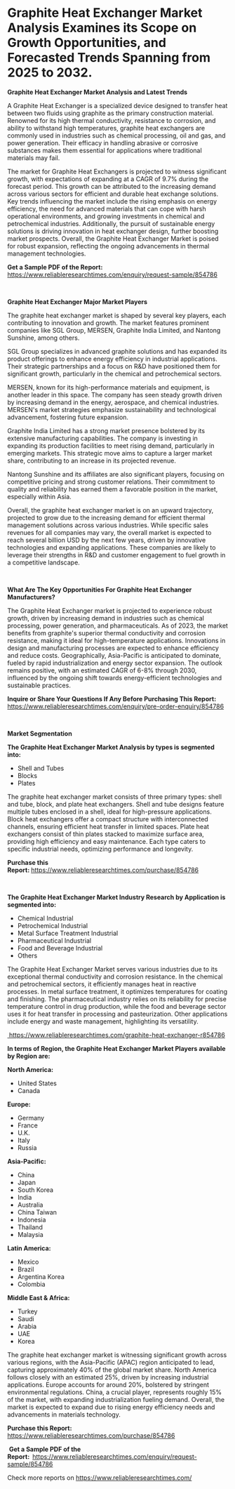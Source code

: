 <p><h1>Graphite Heat Exchanger Market Analysis Examines its Scope on Growth Opportunities, and Forecasted Trends Spanning from 2025 to 2032.</h1></p><p><strong>Graphite Heat Exchanger Market Analysis and Latest Trends</strong></p>
<p><p>A Graphite Heat Exchanger is a specialized device designed to transfer heat between two fluids using graphite as the primary construction material. Renowned for its high thermal conductivity, resistance to corrosion, and ability to withstand high temperatures, graphite heat exchangers are commonly used in industries such as chemical processing, oil and gas, and power generation. Their efficacy in handling abrasive or corrosive substances makes them essential for applications where traditional materials may fail.</p><p>The market for Graphite Heat Exchangers is projected to witness significant growth, with expectations of expanding at a CAGR of 9.7% during the forecast period. This growth can be attributed to the increasing demand across various sectors for efficient and durable heat exchange solutions. Key trends influencing the market include the rising emphasis on energy efficiency, the need for advanced materials that can cope with harsh operational environments, and growing investments in chemical and petrochemical industries. Additionally, the pursuit of sustainable energy solutions is driving innovation in heat exchanger design, further boosting market prospects. Overall, the Graphite Heat Exchanger Market is poised for robust expansion, reflecting the ongoing advancements in thermal management technologies.</p></p>
<p><strong>Get a Sample PDF of the Report:&nbsp;</strong> <a href="https://www.reliableresearchtimes.com/enquiry/request-sample/854786?utm_campaign=2205&utm_medium=2&utm_source=Github&utm_content=ia&utm_term=08042025&utm_id=graphite-heat-exchanger">https://www.reliableresearchtimes.com/enquiry/request-sample/854786</a></p>
<p>&nbsp;</p>
<p><strong>Graphite Heat Exchanger Major Market Players</strong></p>
<p><p>The graphite heat exchanger market is shaped by several key players, each contributing to innovation and growth. The market features prominent companies like SGL Group, MERSEN, Graphite India Limited, and Nantong Sunshine, among others. </p><p>SGL Group specializes in advanced graphite solutions and has expanded its product offerings to enhance energy efficiency in industrial applications. Their strategic partnerships and a focus on R&D have positioned them for significant growth, particularly in the chemical and petrochemical sectors.</p><p>MERSEN, known for its high-performance materials and equipment, is another leader in this space. The company has seen steady growth driven by increasing demand in the energy, aerospace, and chemical industries. MERSEN's market strategies emphasize sustainability and technological advancement, fostering future expansion.</p><p>Graphite India Limited has a strong market presence bolstered by its extensive manufacturing capabilities. The company is investing in expanding its production facilities to meet rising demand, particularly in emerging markets. This strategic move aims to capture a larger market share, contributing to an increase in its projected revenue.</p><p>Nantong Sunshine and its affiliates are also significant players, focusing on competitive pricing and strong customer relations. Their commitment to quality and reliability has earned them a favorable position in the market, especially within Asia.</p><p>Overall, the graphite heat exchanger market is on an upward trajectory, projected to grow due to the increasing demand for efficient thermal management solutions across various industries. While specific sales revenues for all companies may vary, the overall market is expected to reach several billion USD by the next few years, driven by innovative technologies and expanding applications. These companies are likely to leverage their strengths in R&D and customer engagement to fuel growth in a competitive landscape.</p></p>
<p>&nbsp;</p>
<p><strong>What Are The Key Opportunities For Graphite Heat Exchanger Manufacturers?</strong></p>
<p><p>The Graphite Heat Exchanger market is projected to experience robust growth, driven by increasing demand in industries such as chemical processing, power generation, and pharmaceuticals. As of 2023, the market benefits from graphite's superior thermal conductivity and corrosion resistance, making it ideal for high-temperature applications. Innovations in design and manufacturing processes are expected to enhance efficiency and reduce costs. Geographically, Asia-Pacific is anticipated to dominate, fueled by rapid industrialization and energy sector expansion. The outlook remains positive, with an estimated CAGR of 6-8% through 2030, influenced by the ongoing shift towards energy-efficient technologies and sustainable practices.</p></p>
<p><strong>Inquire or Share Your Questions If Any Before Purchasing This Report:</strong> <a href="https://www.reliableresearchtimes.com/enquiry/pre-order-enquiry/854786?utm_campaign=2205&utm_medium=2&utm_source=Github&utm_content=ia&utm_term=08042025&utm_id=graphite-heat-exchanger">https://www.reliableresearchtimes.com/enquiry/pre-order-enquiry/854786</a></p>
<p>&nbsp;</p>
<p><strong>Market Segmentation</strong></p>
<p><strong>The Graphite Heat Exchanger Market Analysis by types is segmented into:</strong></p>
<p><ul><li>Shell and Tubes</li><li>Blocks</li><li>Plates</li></ul></p>
<p><p>The graphite heat exchanger market consists of three primary types: shell and tube, block, and plate heat exchangers. Shell and tube designs feature multiple tubes enclosed in a shell, ideal for high-pressure applications. Block heat exchangers offer a compact structure with interconnected channels, ensuring efficient heat transfer in limited spaces. Plate heat exchangers consist of thin plates stacked to maximize surface area, providing high efficiency and easy maintenance. Each type caters to specific industrial needs, optimizing performance and longevity.</p></p>
<p><strong>Purchase this Report:&nbsp;</strong><a href="https://www.reliableresearchtimes.com/purchase/854786?utm_campaign=2205&utm_medium=2&utm_source=Github&utm_content=ia&utm_term=08042025&utm_id=graphite-heat-exchanger">https://www.reliableresearchtimes.com/purchase/854786</a></p>
<p>&nbsp;</p>
<p><strong>The Graphite Heat Exchanger Market Industry Research by Application is segmented into:</strong></p>
<p><ul><li>Chemical Industrial</li><li>Petrochemical Industrial</li><li>Metal Surface Treatment Industrial</li><li>Pharmaceutical Industrial</li><li>Food and Beverage Industrial</li><li>Others</li></ul></p>
<p><p>The Graphite Heat Exchanger Market serves various industries due to its exceptional thermal conductivity and corrosion resistance. In the chemical and petrochemical sectors, it efficiently manages heat in reactive processes. In metal surface treatment, it optimizes temperatures for coating and finishing. The pharmaceutical industry relies on its reliability for precise temperature control in drug production, while the food and beverage sector uses it for heat transfer in processing and pasteurization. Other applications include energy and waste management, highlighting its versatility.</p></p>
<p><a href="https://www.reliableresearchtimes.com/graphite-heat-exchanger-r854786?utm_campaign=2205&utm_medium=2&utm_source=Github&utm_content=ia&utm_term=08042025&utm_id=graphite-heat-exchanger">&nbsp;https://www.reliableresearchtimes.com/graphite-heat-exchanger-r854786</a></p>
<p><strong>In terms of Region, the Graphite Heat Exchanger Market Players available by Region are:</strong></p>
<p>
    <p> <strong> North America: </strong>
        <ul>
            <li>United States</li>
            <li>Canada</li>
        </ul>
        </p> 
    <p> <strong> Europe: </strong>
        <ul>
            <li>Germany</li>
            <li>France</li>
            <li>U.K.</li>
            <li>Italy</li>
            <li>Russia</li>
        </ul>
        </p> 
    <p> <strong> Asia-Pacific: </strong>
        <ul>
            <li>China</li>
            <li>Japan</li>
            <li>South Korea</li>
            <li>India</li>
            <li>Australia</li>
            <li>China Taiwan</li>
            <li>Indonesia</li>
            <li>Thailand</li>
            <li>Malaysia</li>
        </ul>
        </p> 
    <p> <strong> Latin America: </strong>
        <ul>
            <li>Mexico</li>
            <li>Brazil</li>
            <li>Argentina Korea</li>
            <li>Colombia</li>
        </ul>
        </p> 
    <p> <strong> Middle East & Africa: </strong>
        <ul>
            <li>Turkey</li>
            <li>Saudi</li>
            <li>Arabia</li>
            <li>UAE</li>
            <li>Korea</li>
        </ul>
    </p>
    </p>
<p><p>The graphite heat exchanger market is witnessing significant growth across various regions, with the Asia-Pacific (APAC) region anticipated to lead, capturing approximately 40% of the global market share. North America follows closely with an estimated 25%, driven by increasing industrial applications. Europe accounts for around 20%, bolstered by stringent environmental regulations. China, a crucial player, represents roughly 15% of the market, with expanding industrialization fueling demand. Overall, the market is expected to expand due to rising energy efficiency needs and advancements in materials technology.</p></p>
<p><strong>Purchase this Report: </strong><a href="https://www.reliableresearchtimes.com/purchase/854786?utm_campaign=2205&utm_medium=2&utm_source=Github&utm_content=ia&utm_term=08042025&utm_id=graphite-heat-exchanger">https://www.reliableresearchtimes.com/purchase/854786</a></p>
<p>&nbsp;<strong>Get a Sample PDF of the Report:&nbsp;&nbsp;</strong><a href="https://www.reliableresearchtimes.com/enquiry/request-sample/854786?utm_campaign=2205&utm_medium=2&utm_source=Github&utm_content=ia&utm_term=08042025&utm_id=graphite-heat-exchanger">https://www.reliableresearchtimes.com/enquiry/request-sample/854786</a></p>
<p><strong></strong></p>
<p>Check more reports on <a href="https://www.reliableresearchtimes.com/?utm_campaign=2205&utm_medium=2&utm_source=Github&utm_content=ia&utm_term=08042025&utm_id=graphite-heat-exchanger">https://www.reliableresearchtimes.com/</a></p>